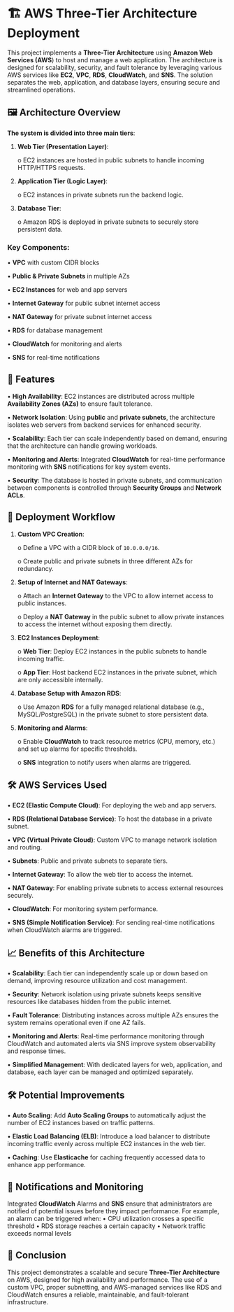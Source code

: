 # 🏗️ AWS Three-Tier Architecture Deployment
This project implements a **Three-Tier Architecture** using **Amazon Web Services (AWS**) to host and manage a web application. The architecture is designed for scalability, security, and fault tolerance by leveraging various AWS services like **EC2**, **VPC**, **RDS**, **CloudWatch**, and **SNS**. The solution separates the web, application, and database layers, ensuring secure and streamlined operations.

## 🖼️ Architecture Overview
**The system is divided into three main tiers**:

1.	**Web Tier (Presentation Layer)**:

  	 o	EC2 instances are hosted in public subnets to handle incoming HTTP/HTTPS requests.

2. **Application Tier (Logic Layer)**:

    o	EC2 instances in private subnets run the backend logic.

3. **Database Tier**:

    o	Amazon RDS is deployed in private subnets to securely store persistent data.

### Key Components:

•	**VPC** with custom CIDR blocks

•	**Public & Private Subnets** in multiple AZs

•	**EC2 Instances** for web and app servers

•	**Internet Gateway** for public subnet internet access

•	**NAT Gateway** for private subnet internet access

•	**RDS** for database management

•	**CloudWatch** for monitoring and alerts

•	**SNS** for real-time notifications

## 🌟 Features
•	**High Availability**: EC2 instances are distributed across multiple **Availability Zones (AZs)** to ensure fault tolerance.

•	**Network Isolation**: Using **public** and **private subnets**, the architecture isolates web servers from backend services for enhanced security.

•	**Scalability**: Each tier can scale independently based on demand, ensuring that the architecture can handle growing workloads.

•	**Monitoring and Alerts**: Integrated **CloudWatch** for real-time performance monitoring with **SNS** notifications for key system events.

•	**Security**: The database is hosted in private subnets, and communication between components is controlled through **Security Groups** and **Network ACLs**.

## 🚀 Deployment Workflow
1.	**Custom VPC Creation**:

      o	Define a VPC with a CIDR block of `10.0.0.0/16`.

      o	Create public and private subnets in three different AZs for redundancy.

2.	**Setup of Internet and NAT Gateways**:

      o Attach an **Internet Gateway** to the VPC to allow internet access to public instances.

      o	Deploy a **NAT Gateway** in the public subnet to allow private instances to access the internet without exposing them directly.

3.	**EC2 Instances Deployment**:

      o	**Web Tier**: Deploy EC2 instances in the public subnets to handle incoming traffic.

      o	**App Tier**: Host backend EC2 instances in the private subnet, which are only accessible internally.

4.	**Database Setup with Amazon RDS**:

      o	Use Amazon **RDS** for a fully managed relational database (e.g., MySQL/PostgreSQL) in the private subnet to store persistent data.

5.	**Monitoring and Alarms**:

      o	Enable **CloudWatch** to track resource metrics (CPU, memory, etc.) and set up alarms for specific thresholds.

      o	**SNS** integration to notify users when alarms are triggered.

## 🛠️ AWS Services Used
•	**EC2 (Elastic Compute Cloud)**: For deploying the web and app servers.

•	**RDS (Relational Database Service)**: To host the database in a private subnet.

•	**VPC (Virtual Private Cloud)**: Custom VPC to manage network isolation and routing.

•	**Subnets**: Public and private subnets to separate tiers.

•	**Internet Gateway**: To allow the web tier to access the internet.

•	**NAT Gateway**: For enabling private subnets to access external resources securely.

•	**CloudWatch**: For monitoring system performance.

•	**SNS (Simple Notification Service)**: For sending real-time notifications when CloudWatch alarms are triggered.

## 📈 Benefits of this Architecture
•	**Scalability**: Each tier can independently scale up or down based on demand, improving resource utilization and cost management.

•	**Security**: Network isolation using private subnets keeps sensitive resources like databases hidden from the public internet.

•	**Fault Tolerance**: Distributing instances across multiple AZs ensures the system remains operational even if one AZ fails.

•	**Monitoring and Alerts**: Real-time performance monitoring through CloudWatch and automated alerts via SNS improve system observability and response times.

•	**Simplified Management**: With dedicated layers for web, application, and database, each layer can be managed and optimized separately.

## 🛠️ Potential Improvements

•	**Auto Scaling**: Add **Auto Scaling Groups** to automatically adjust the number of EC2 instances based on traffic patterns.

•	**Elastic Load Balancing (ELB)**: Introduce a load balancer to distribute incoming traffic evenly across multiple EC2 instances in the web tier.

•	**Caching**: Use **Elasticache** for caching frequently accessed data to enhance app performance.

## 📧 Notifications and Monitoring
Integrated **CloudWatch** Alarms and **SNS** ensure that administrators are notified of potential issues before they impact performance. For example, an alarm can be triggered when:
•	CPU utilization crosses a specific threshold
•	RDS storage reaches a certain capacity
•	Network traffic exceeds normal levels

## 📝 Conclusion
This project demonstrates a scalable and secure **Three-Tier Architecture** on AWS, designed for high availability and performance. The use of a custom VPC, proper subnetting, and AWS-managed services like RDS and CloudWatch ensures a reliable, maintainable, and fault-tolerant infrastructure.
